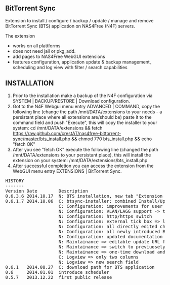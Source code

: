 BitTorrent Sync
---------------

Extension to install / configure / backup / update / manage and remove BitTorrent Sync (BTS) application on NAS4Free (N4F) servers.

The extension
- works on all plattforms
- does not need jail or pkg_add.
- add pages to NAS4Free WebGUI extensions
- features configuration, application update & backup management, scheduling and log view with filter / search capabilities

INSTALLATION
------------
1. Prior to the installation make a backup of the N4F configuration via SYSTEM | BACKUP/RESTORE | Download configuration.
2. Got to the N4F Webgui menu entry ADVANCED | COMMAND, copy the following line (change the path /mnt/DATA/extensions to 
    your needs - a persistant place where all extensions are/should be) paste it to the command field and push "Execute", this will copy the installer to your system:
        cd /mnt/DATA/extensions && fetch https://raw.github.com/crestAT/nas4free-bittorrent-sync/master/bts_install.php && chmod 770 bts_install.php && echo "fetch OK"
3. After you see "fetch OK" execute the following line (changed the path /mnt/DATA/extensions to your persistant place), this will install the extension on your system: 
        /mnt/DATA/extensions/bts_install.php
4. After successful completion you can access the extension from the WebGUI menu entry EXTENSIONS | BitTorrent Sync.

<pre>
HISTORY
-------
Version Date        Description
0.6.3.6 2014.10.17  N: BTS installation, new tab "Extension Maintainance" for online extension update and remove via the WebGUI
0.6.1.7 2014.10.06  C: btsync-installer: combined Install/Update option
                    C: Configuration: improvements for user change, take care about permissions
                    N: Configuration: VLAN/LAGG support -> taken from user Vasily1
                    N: Configuration: http/https switch
                    N: Configuration: external tick box => listen to 0.0.0.0
                    N: Configuration: all directly edited changes in sync.conf will be taken as they are 
                    N: Configuration: all newly introduced BTS options editable/choosable in Advanced section
                    N: Configuration: updated documentation URL
                    N: Maintainance => editable update URL for the BitTorrent Sync application, so we are future-proof  ;) 
                    N: Maintainance => switch to previuosely saved update URL, just to be sure ...
                    N: Maintainance => one-time download and installation of previous BTS application versions  
                    C: Logview => only two columns
                    N: Logview => new search field
0.6.1   2014.08.27  C: download path for BTS application
0.6     2014.01.01  introduce scheduler
0.5.7   2013.12.22  first public release
</pre>
